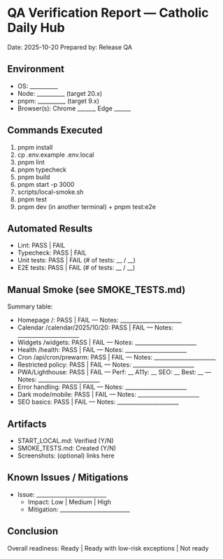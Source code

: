 # QA Verification Report — Catholic Daily Hub

Date: 2025-10-20
Prepared by: Release QA

## Environment
- OS: __________
- Node: __________ (target 20.x)
- pnpm: __________ (target 9.x)
- Browser(s): Chrome ______, Edge ______

## Commands Executed
1. pnpm install
2. cp .env.example .env.local
3. pnpm lint
4. pnpm typecheck
5. pnpm build
6. pnpm start -p 3000
7. scripts/local-smoke.sh
8. pnpm test
9. pnpm dev (in another terminal) + pnpm test:e2e

## Automated Results
- Lint: PASS | FAIL
- Typecheck: PASS | FAIL
- Unit tests: PASS | FAIL (# of tests: __ / __)
- E2E tests: PASS | FAIL (# of tests: __ / __)

## Manual Smoke (see SMOKE_TESTS.md)
Summary table:
- Homepage /: PASS | FAIL — Notes: ______________________
- Calendar /calendar/2025/10/20: PASS | FAIL — Notes: ______________________
- Widgets /widgets: PASS | FAIL — Notes: ______________________
- Health /health: PASS | FAIL — Notes: ______________________
- Cron /api/cron/prewarm: PASS | FAIL — Notes: ______________________
- Restricted policy: PASS | FAIL — Notes: ______________________
- PWA/Lighthouse: PASS | FAIL — Perf: __ A11y: __ SEO: __ Best: __ — Notes: ______________________
- Error handling: PASS | FAIL — Notes: ______________________
- Dark mode/mobile: PASS | FAIL — Notes: ______________________
- SEO basics: PASS | FAIL — Notes: ______________________

## Artifacts
- START_LOCAL.md: Verified (Y/N)
- SMOKE_TESTS.md: Created (Y/N)
- Screenshots: (optional) links here

## Known Issues / Mitigations
- Issue: _________________________
  - Impact: Low | Medium | High
  - Mitigation: _________________________

## Conclusion
Overall readiness: Ready | Ready with low-risk exceptions | Not ready
